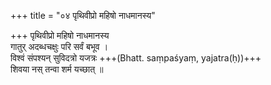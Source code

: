 +++
title = "०४ पृथिवीप्रो महिषो नाधमानस्य"

+++
पृथिवीप्रो महिषो नाधमानस्य  
गातुर् अदब्धचक्षुः परि सर्वं बभूव ।  
विश्वं संपश्यन् सुविदत्रो यजत्रः +++(Bhatt. saṃpaśyaṃ, yajatra(ḥ))+++  
शिवया नस् तन्वा शर्म यच्छात् ॥
